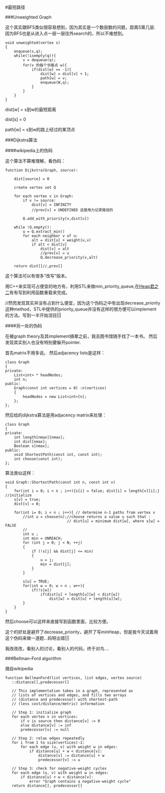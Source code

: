 #最短路径



###Unweighted Graph

这个其实跟BFS类似很容易想到，因为其实是一个数层数的问题，距离S第几层.
因为BFS也是从进入点一层一层往外search的，所以不难想到。

```
void unweighted(vertex s)
{
	enqueue(s,q);
	while(!isempty(q)){
		v = dequeue(q);
		for(v 的每个邻接点 w){
			if(dist[w] == -1){
				dist[w] = dist[v] + 1;
				path[w] = v;
				enqueue(W,q);
			}
		}
	}
}
```

dist[w] = s到w的最短距离

dist[s] = 0

path[w] = s到w的路上经过的某顶点






###Dijkstra算法

####wikipedia上的伪码

这个算法不算难理解，看伪码：


```
function Dijkstra(Graph, source):

	dist[source] = 0
		
	create vertex set Q 
	
	for each vertex v in Graph:
		if v != source:
			dist[v] = INFINITY
			//prev[v] = UNDEFINED 这是用力记录路径的
		
		Q.add_with_priority(v,dist[v])
	
	while !Q.empty():
		u = Q.extract_min()
		for each neighbor v of u:
			alt = dist[u] + weight(u,v)
			if alt < dist[v]
				dist[v] = alt
				//prev[v] = u
				Q.decrease_priority(v,alt)
				
	return dist[]//,prev[]

```

这个算法可以有很多“改写“版本。

用C++来实现可占便宜的地方有，利用STL来做min_priority_queue,在[Heap君之二][id]有有写到利用函数重载来完成。

//然而发现其实并没有占到什么便宜，因为这个伪码之中有出现decrease_priority这种method，STL中提供的priority_queue并没有这样的很方便可以implement的方法。写到一半开始泪目|||

[id]:http://krisyu.github.io/2015/heap君之二/

####另一处的伪码

在被graph theory及其implement搞晕之前，我去图书馆随手找了一本书。
然后发现其实别人也没有特别要躲开pointer.

首先matrix不用多说。
然后adjacency lists是这样：

```
class Graph
{
private:
	List<int> * headNodes;
	int n;
public:
	Graph(const int vertices = 0) :n(vertices)
	{
		headNodes = new List<int>[n];
	};
};

```

然后给的dijkstra算法是用adjacency matrix来处理：


```
class Graph
{	
private:
	int length[nmax][nmax];
	int dist[nmax];
	Boolean s[nmax];
public:
	void ShortestPath(const int, const int);
	int choose(const int);
};

```

算法类似这样：

```
void Graph::ShortestPath(const int n, const int v)
{
	for(int i = 0; i < n ; i++){s[i] = false; dist[i] = length[v][i];} //initialize
	s[v] = true;
	dist[v] = 0;
	
	for(int i= 0; i < n ; i++){ // determine n-1 paths from vertex v
		//int u = choose(n);//choose returns a value u such that :
							// dist[u] = minimum dist[w], where s[w] = FALSE
		//					
		int u ;
		int min = UNREACH;
		for (int j = 0; j < N; ++j)
		{
			if (!s[j] && dist[j] <= min)
			{
				u = j;
				min = dist[j];
			}
		}				  
		
		s[u] = TRUE;
		for(int w = 0; w < n ; w++){
			if(!s[w])
				if(dist[u] + length[u][w] < dist[w])
					dist[w] = dist[u] + length[u][w];
		}
	}
}

```

然后choose可以这样来直接写到函数里面，比较方便。





这个的好处是避开了decrease_priority，避开了写minHeap，但是我今天试着用这个伪码来做一道题...妈呀出错|||

我改改改，看别人的讨论，看别人的代码，终于对鸟....

###Bellman–Ford algorithm

摘自wikipedia


```
function BellmanFord(list vertices, list edges, vertex source)
   ::distance[],predecessor[]

   // This implementation takes in a graph, represented as
   // lists of vertices and edges, and fills two arrays
   // (distance and predecessor) with shortest-path
   // (less cost/distance/metric) information

   // Step 1: initialize graph
   for each vertex v in vertices:
       if v is source then distance[v] := 0
       else distance[v] := inf
       predecessor[v] := null

   // Step 2: relax edges repeatedly
   for i from 1 to size(vertices)-1:
       for each edge (u, v) with weight w in edges:
           if distance[u] + w < distance[v]:
               distance[v] := distance[u] + w
               predecessor[v] := u

   // Step 3: check for negative-weight cycles
   for each edge (u, v) with weight w in edges:
       if distance[u] + w < distance[v]:
           error "Graph contains a negative-weight cycle"
   return distance[], predecessor[]

```
